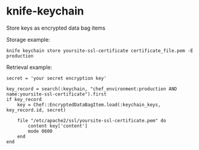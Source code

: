 knife-keychain
==============

Store keys as encrypted data bag items

Storage example:

	knife keychain store yoursite-ssl-certificate certificate_file.pem -E production

Retrieval example:

	secret = 'your secret encryption key'

	key_record = search(:keychain, "chef_environment:production AND name:yoursite-ssl-certificate").first
	if key_record
		key = Chef::EncryptedDataBagItem.load(:keychain_keys, key_record.id, secret)

		file "/etc/apache2/ssl/yoursite-ssl-certificate.pem" do
			content key['content']
			mode 0600
		end
	end